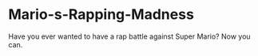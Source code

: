 # Mario-s-Rapping-Madness
Have you ever wanted to have a rap battle against Super Mario? Now you can.
